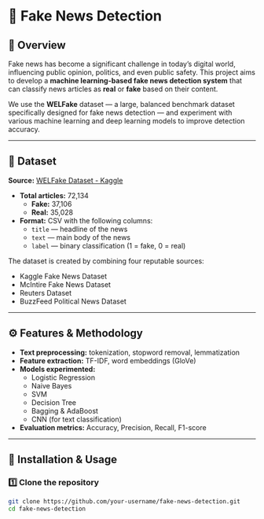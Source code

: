 # 📰 Fake News Detection

## 📌 Overview
Fake news has become a significant challenge in today’s digital world, influencing public opinion, politics, and even public safety. This project aims to develop a **machine learning-based fake news detection system** that can classify news articles as **real** or **fake** based on their content.

We use the **WELFake** dataset — a large, balanced benchmark dataset specifically designed for fake news detection — and experiment with various machine learning and deep learning models to improve detection accuracy.

---

## 📂 Dataset
**Source:** [WELFake Dataset - Kaggle](https://www.kaggle.com/datasets/saurabhshahane/fake-news-classification/data)  

- **Total articles:** 72,134  
  - **Fake:** 37,106  
  - **Real:** 35,028  
- **Format:** CSV with the following columns:
  - `title` — headline of the news
  - `text` — main body of the news
  - `label` — binary classification (1 = fake, 0 = real)

The dataset is created by combining four reputable sources:
- Kaggle Fake News Dataset
- McIntire Fake News Dataset
- Reuters Dataset
- BuzzFeed Political News Dataset

---

## ⚙️ Features & Methodology
- **Text preprocessing:** tokenization, stopword removal, lemmatization  
- **Feature extraction:** TF-IDF, word embeddings (GloVe)  
- **Models experimented:**
  - Logistic Regression
  - Naive Bayes
  - SVM
  - Decision Tree
  - Bagging & AdaBoost
  - CNN (for text classification)
- **Evaluation metrics:** Accuracy, Precision, Recall, F1-score

---

## 🚀 Installation & Usage

### 1️⃣ Clone the repository
```bash
git clone https://github.com/your-username/fake-news-detection.git
cd fake-news-detection
